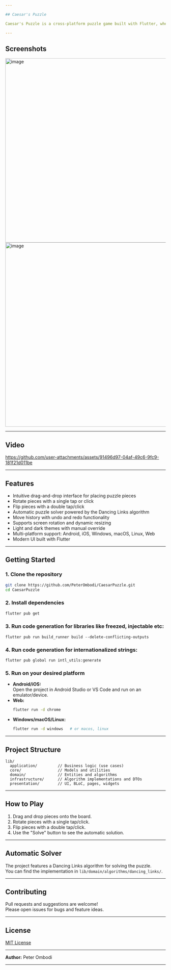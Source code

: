 ```yaml
---

## Caesar's Puzzle

Caesar's Puzzle is a cross-platform puzzle game built with Flutter, where players assemble pieces on a board in a style reminiscent of Tetris or Tangram. The project supports Android, iOS, Windows, macOS, Linux, and Web.

---
```


## Screenshots

<img width="778" height="578" alt="image" src="https://github.com/user-attachments/assets/141bc5b8-748e-4ba5-b483-02e0d3ea1bfa" />

<img width="778" height="578" alt="image" src="https://github.com/user-attachments/assets/f2960475-b98b-42e2-846a-459a3bebfea8" />

---

## Video

https://github.com/user-attachments/assets/91496d97-04af-49c6-9fc9-181f21d011be

---

## Features

- Intuitive drag-and-drop interface for placing puzzle pieces
- Rotate pieces with a single tap or click
- Flip pieces with a double tap/click
- Automatic puzzle solver powered by the Dancing Links algorithm
- Move history with undo and redo functionality
- Supports screen rotation and dynamic resizing
- Light and dark themes with manual override
- Multi-platform support: Android, iOS, Windows, macOS, Linux, Web
- Modern UI built with Flutter

---

## Getting Started

### 1. Clone the repository

```bash
git clone https://github.com/PeterOmbodi/CaesarPuzzle.git
cd CaesarPuzzle
```

### 2. Install dependencies

```bash
flutter pub get
```

### 3. Run code generation for libraries like freezed, injectable etc:
```
flutter pub run build_runner build --delete-conflicting-outputs
```

### 4. Run code generation for internationalized strings:
```
flutter pub global run intl_utils:generate
```

### 5. Run on your desired platform

- **Android/iOS:**  
  Open the project in Android Studio or VS Code and run on an emulator/device.
- **Web:**  
  ```bash
  flutter run -d chrome
  ```
- **Windows/macOS/Linux:**  
  ```bash
  flutter run -d windows   # or macos, linux
  ```

---

## Project Structure

```
lib/
  application/         // Business logic (use cases)
  core/                // Models and utilities
  domain/              // Entities and algorithms
  infrastructure/      // Algorithm implementations and DTOs
  presentation/        // UI, BLoC, pages, widgets
```

---

## How to Play

1. Drag and drop pieces onto the board.
2. Rotate pieces with a single tap/click.
3. Flip pieces with a double tap/click.
4. Use the "Solve" button to see the automatic solution.

---

## Automatic Solver

The project features a Dancing Links algorithm for solving the puzzle.  
You can find the implementation in `lib/domain/algorithms/dancing_links/`.

---

## Contributing

Pull requests and suggestions are welcome!  
Please open issues for bugs and feature ideas.

---

## License

[MIT License](LICENSE)

---

**Author:** Peter Ombodi

---

